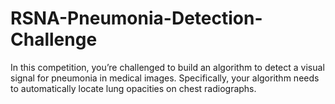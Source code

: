 # RSNA-Pneumonia-Detection-Challenge
In this competition, you’re challenged to build an algorithm to detect a visual signal for pneumonia in medical images. Specifically, your algorithm needs to automatically locate lung opacities on chest radiographs.
